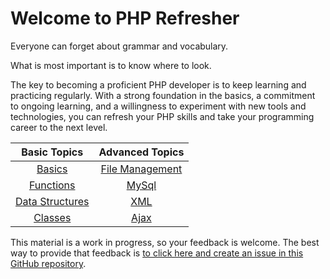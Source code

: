 # Welcome to PHP Refresher

Everyone can forget about grammar and vocabulary. 

What is most important is to know where to look.

The key to becoming a proficient PHP developer is to keep learning and practicing regularly. With a strong foundation in the basics, a commitment to ongoing learning, and a willingness to experiment with new tools and technologies, you can refresh your PHP skills and take your programming career to the next level.

<center>

|  Basic Topics |  Advanced Topics |
|:-------------:|:----------------:|
| [Basics](phpRefresh.md)        |  [File Management](./Adv/phpFile.md)  |
| [Functions](./Func/phpAll.md)   | [MySql](./Adv/phpMySql.md)  |
| [Data Structures](./DS/phpArray.md)      |   [XML](./Adv/phpXML.md)    |
| [Classes](./Classes/phpCls.md)         |    [Ajax](./Adv/phpAjax.md)     |

</center>

This material is a work in progress, so your feedback is welcome. The best way to provide that feedback is [to click here and create an issue in this GitHub repository](https://github.com/ArceLopera/PHPRefresher/issues).
